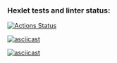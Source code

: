 ### Hexlet tests and linter status:
[![Actions Status](https://github.com/BEAR-AE/frontend-project-46/actions/workflows/hexlet-check.yml/badge.svg)](https://github.com/BEAR-AE/frontend-project-46/actions)

[![asciicast](https://asciinema.org/a/EQBaOS8NYsLAcYIKFHkiqWkRO.svg)](https://asciinema.org/a/EQBaOS8NYsLAcYIKFHkiqWkRO)

[![asciicast](https://asciinema.org/a/0nc1XfGZi2vQWo4P0mm5gJsTO.svg)](https://asciinema.org/a/0nc1XfGZi2vQWo4P0mm5gJsTO)

